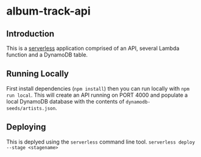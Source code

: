 # album-track-api

## Introduction

This is a [serverless](https://serverless.com/) application comprised of an API, several Lambda function and a DynamoDB table.

## Running Locally

First install dependencies (`npm install`) then you can run locally with `npm run local`. This will create an API running on PORT 4000 and populate a local DynamoDB database with the contents of `dynamodb-seeds/artists.json`.

## Deploying

This is deplyed using the `serverless` command line tool. `serverless deploy --stage <stagename>`


